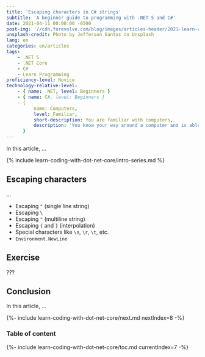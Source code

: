 ```yaml
---
title: 'Escaping characters in C# strings'
subtitle: 'A beginner guide to programming with .NET 5 and C#'
date: 2021-04-11 00:00:00 -0500
post-img: '//cdn.forevolve.com/blog/images/articles-header/2021-learn-coding-with-dot-net-core.png'
unsplash-credit: Photo by Jefferson Santos on Unsplash
lang: en
categories: en/articles
tags:
    - .NET 5
    - .NET Core
    - C#
    - Learn Programming
proficiency-level: Novice
technology-relative-level:
    - { name: .NET, level: Beginners }
    - { name: C#, level: Beginners }
    - {
          name: Computers,
          level: Familiar,
          short-description: You are familiar with computers,
          description: 'You know your way around a computer and is able to install a software, configure your OS, open a terminal, and perform other similar simple tasks.',
      }
---
```


In this article, ...

{% include learn-coding-with-dot-net-core/intro-series.md %}<!--more-->

## Escaping characters

...

-   Escaping `"` (single line string)
-   Escaping `\`
-   Escaping `"` (multiline string)
-   Escaping `{` and `}` (interpolation)
-   Special characters like `\n`, `\r`, `\t`, etc.
-   `Environment.NewLine`

## Exercise

???

## Conclusion

In this article, ...

{%- include learn-coding-with-dot-net-core/next.md nextIndex=8 -%}

### Table of content

{%- include learn-coding-with-dot-net-core/toc.md currentIndex=7 -%}

